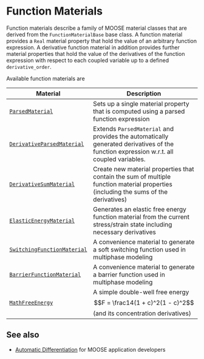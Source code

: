 # Function Materials

Function materials describe a family of MOOSE material classes that are derived from the `FunctionMaterialBase`
base class. A function material provides a `Real` material property that hold the value of an arbitrary function expression. A derivative function material in addition provides further material properties that hold the value of the derivatives of the function expression with respect to each coupled variable up to a defined `derivative_order`.

Available function materials are

| Material | Description |
| - | - |
| [`ParsedMaterial`](/Materials/ParsedMaterial.md) | Sets up a single material property that is computed using a parsed function expression |
| [`DerivativeParsedMaterial`](/Materials/DerivativeParsedMaterial.md) | Extends `ParsedMaterial` and provides the automatically generated derivatives of the function expression w.r.t. all coupled variables. |
| [`DerivativeSumMaterial`](/Materials/DerivativeSumMaterial.md) | Create new material properties that contain the sum of multiple function material properties (including the sums of the derivatives) |
| [`ElasticEnergyMaterial`](/Materials/ElasticEnergyMaterial.md) | Generates an elastic free energy function material from the current stress/strain state including necessary derivatives |
| [`SwitchingFunctionMaterial`](/Materials/SwitchingFunctionMaterial.md) | A convenience material to generate a soft switching function used in multiphase modeling |
| [`BarrierFunctionMaterial`](/Materials/BarrierFunctionMaterial.md) | A convenience material to generate a barrier function used in multiphase modeling |
| [`MathFreeEnergy`](/Materials/MathFreeEnergy.md) | A simple double-well free energy $$F = \frac14(1 + c)^2(1 - c)^2$$ (and its concentration derivatives) |


## See also

- [Automatic Differentiation](AutomaticDifferentiation) for MOOSE application developers
